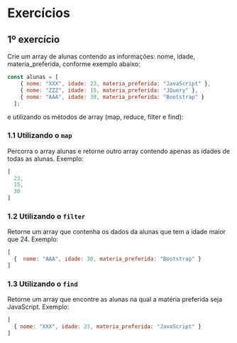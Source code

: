 # Exercícios

## 1º exercício

Crie um array de alunas contendo as informações: nome, idade, materia_preferida, conforme exemplo abaixo:

```js
const alunas = [
    { nome: "XXX", idade: 23, materia_preferida: "JavaScript" },
    { nome: "ZZZ", idade: 15, materia_preferida: "JQuery" },
    { nome: "AAA", idade: 30, materia_preferida: "Bootstrap" }
  ];

```

 e utilizando os métodos de array (map, reduce, filter e find):

### 1.1 Utilizando o `map`

Percorra o array alunas e retorne outro array contendo apenas as idades de todas as alunas. Exemplo:

```js
[
  23,
  15,
  30
]
```


### 1.2 Utilizando o `filter`

Retorne um array que contenha os dados da alunas que tem a idade maior que 24. Exemplo:

```js
[
  {  nome: "AAA", idade: 30, materia_preferida: "Bootstrap" }
]
```

### 1.3 Utilizando o `find`

Retorne um array que encontre as alunas na qual a matéria preferida seja JavaScript. Exemplo:

```js
[
  { nome: "XXX", idade: 23, materia_preferida: "JavaScript" }
]
```





